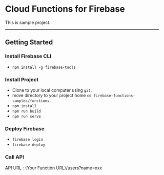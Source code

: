 # Cloud Functions for Firebase
This is sample project.
***
## Getting Started
### Install Firebase CLI
* `npm install -g firebase-tools`
### Install Project
* Clone to your local computer using  `git`.
* move directory to your project home `cd firebase-functions-samples/functions`.
* `npm install`
* `npm run build`
* `npm run serve`
### Deploy Firebase
* `firebase login`
* `firebase deploy`
### Call API
API URL : {Your Function URL}/users?name=xxx
